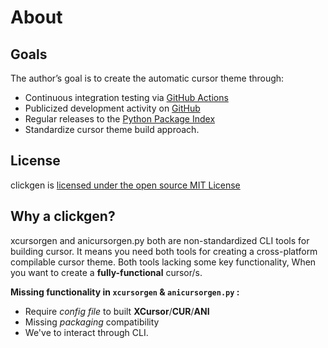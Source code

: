 # About

## Goals

The author’s goal is to create the automatic cursor theme through:

- Continuous integration testing via [GitHub Actions](https://github.com/ful1e5/clickgen/actions)
- Publicized development activity on [GitHub](https://github.com/ful1e5/clickgen)
- Regular releases to the [Python Package Index](https://pypi.org/project/clickgen/)
- Standardize cursor theme build approach.

## License

clickgen is [licensed under the open source MIT License](https://github.com/ful1e5/clickgen/blob/main/LICENSE)

## Why a clickgen?

xcursorgen and anicursorgen.py both are non-standardized CLI tools for building cursor. It means you need both tools for creating a cross-platform compilable cursor theme. Both tools lacking some key functionality, When you want to create a **fully-functional** cursor/s.

**Missing functionality in `xcursorgen` & `anicursorgen.py` :**

- Require _config file_ to built **XCursor**/**CUR**/**ANI**
- Missing _packaging_ compatibility
- We've to interact through CLI.
